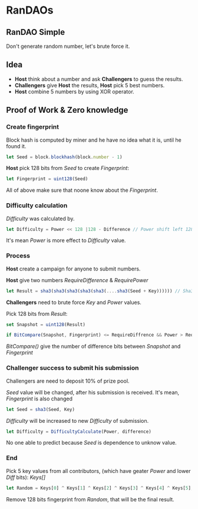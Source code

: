 # RanDAOs

## RanDAO Simple

Don't generate random number, let's brute force it.

## Idea

* **Host** think about a number and ask **Challengers** to guess the results.
* **Challengers** give **Host** the results, **Host** pick 5 best numbers.
* **Host** combine 5 numbers by using XOR operator.

## Proof of Work & Zero knowledge

### Create fingerprint

Block hash is computed by miner and he have no idea what it is, until he found it.

```javascript
let Seed = block.blockhash(block.number - 1)
```

**Host** pick 128 bits from *Seed* to create *Fingerprint*:

```javascript
let Fingerprint = uint128(Seed)
```

All of above make sure that noone know about the *Fingerprint*.

### Difficulty calculation

*Difficulty* was calculated by.

```javascript
let Difficulty = Power << 128 |128 - Difference // Power shift left 128 bits OR with (128 - Difference)
```
It's mean *Power* is more effect to  *Difficulty* value.

### Process

**Host** create a campaign for anyone to submit numbers.

**Host** give two numbers *RequireDifference* & *RequirePower*

```javascript
let Result = sha3(sha3(sha3(sha3(sha3(....sha3(Seed + Key)))))) // Sha3 Power times
```

**Challengers** need to brute force *Key* and *Power* values.

Pick 128 bits from *Result*:

```javascript
set Snapshot = uint128(Result)
```

```javascript
if BitCompare(Snapshot, Fingerprint) <= RequireDiffrence && Power > RequirePower // Then Key and Power is accepted.
``` 

*BitCompare()* give the number of difference bits between *Snapshot* and *Fingerprint*

### Challenger success to submit his submission 

Challengers are need to deposit 10% of prize pool. 

*Seed* value will be changed, after his submission is received. It's mean, *Fingerprint* is also changed

```javascript
let Seed = sha3(Seed, Key)
```

*Difficulty* will be increased to new *Difficulty* of submission.

```javascript
let Difficulty = DifficultyCalculate(Power, difference)
```

No one able to predict because *Seed* is dependence to unknow value.

### End

Pick 5 key values from all contributors, (which have geater *Power* and lower *Diff* bits): *Keys[]*

```javascript
let Random = Keys[0] ^ Keys[1] ^ Keys[2] ^ Keys[3] ^ Keys[4] ^ Keys[5];
```

Remove 128 bits fingerprint from *Random*, that will be the final result. 

